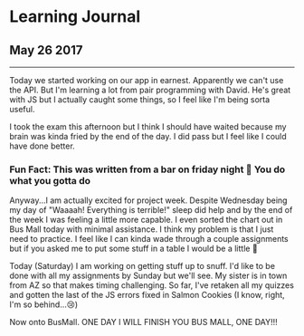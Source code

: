 # Learning Journal
## May 26 2017
---
Today we started working on our app in earnest. Apparently we can't use the API. But I'm learning a lot from pair programming with David. He's great with JS but I actually caught some things, so I feel like I'm being sorta useful. 

I took the exam this afternoon but I think I should have waited because my brain was kinda fried by the end of the day. I did pass but I feel like I could have done better.
### Fun Fact: This was written from a bar on friday night 🤷 You do what you gotta do

Anyway...I am actually excited for project week. Despite Wednesday being my day of "Waaaah! Everything is terrible!" sleep did help and by the end of the week I was feeling a little more capable. I even sorted the chart out in Bus Mall today with minimal assistance. I think my problem is that I just need to practice. I feel like I can kinda wade through a couple assignments but if you asked me to put some stuff in a table I would be a little 😬

Today (Saturday) I am working on getting stuff up to snuff. I'd like to be done with all my assignments by Sunday but we'll see. My sister is in town from AZ so that makes timing challenging. So far, I've retaken all my quizzes and gotten the last of the JS errors fixed in Salmon Cookies (I know, right, I'm so behind...😢)

Now onto BusMall. ONE DAY I WILL FINISH YOU BUS MALL, ONE DAY!!! 
